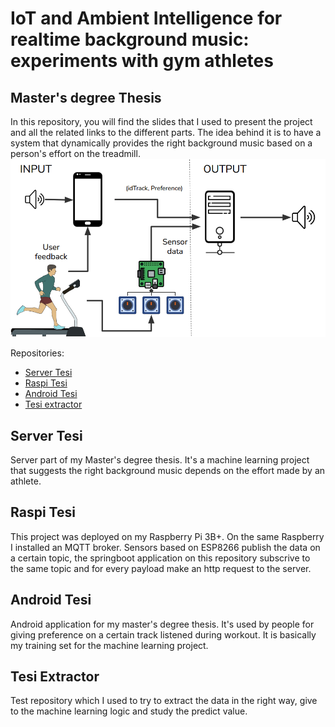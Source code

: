 # IoT and Ambient Intelligence for realtime background music: experiments with gym athletes

## Master's degree Thesis

In this repository, you will find the slides that I used to present the project and all the related links to the different parts.
The idea behind it is to have a system that dynamically provides the right background music based on a person's effort on the treadmill.
![alt txt](presentation.png)

Repositories:

- [Server Tesi](https://github.com/claudiocavallaro/serverTesi)
- [Raspi Tesi](https://github.com/claudiocavallaro/raspitesi)
- [Android Tesi](https://github.com/claudiocavallaro/AndroidTesi)
- [Tesi extractor](https://github.com/claudiocavallaro/tesi.extractor)

## Server Tesi

Server part of my Master's degree thesis. It's a machine learning project that suggests the right background music depends on the effort made by an athlete.

## Raspi Tesi
This project was deployed on my Raspberry Pi 3B+. On the same Raspberry I installed an MQTT broker. Sensors based on ESP8266 publish the data on a certain topic, the springboot application on this repository subscrive to the same topic and for every payload make an http request to the server.

## Android Tesi
Android application for my master's degree thesis. It's used by people for giving preference on a certain track listened during workout.
It is basically my training set for the machine learning project.

## Tesi Extractor
Test repository which I used to try to extract the data in the right way, give to the machine learning logic and study the predict value.
